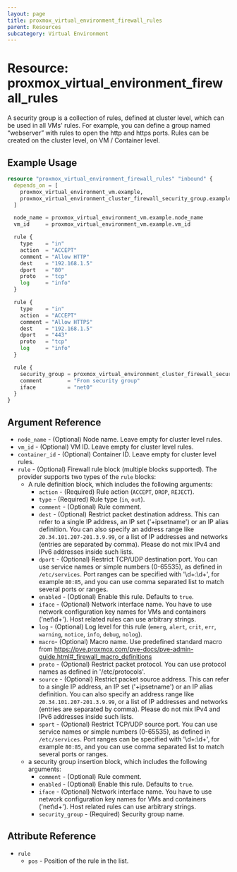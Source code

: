 ```yaml
---
layout: page
title: proxmox_virtual_environment_firewall_rules
parent: Resources
subcategory: Virtual Environment
---
```


# Resource: proxmox_virtual_environment_firewall_rules

A security group is a collection of rules, defined at cluster level, which can
be used in all VMs' rules. For example, you can define a group named “webserver”
with rules to open the http and https ports. Rules can be created on the cluster
level, on VM / Container level.

## Example Usage

```terraform
resource "proxmox_virtual_environment_firewall_rules" "inbound" {
  depends_on = [
    proxmox_virtual_environment_vm.example,
    proxmox_virtual_environment_cluster_firewall_security_group.example,
  ]

  node_name = proxmox_virtual_environment_vm.example.node_name
  vm_id     = proxmox_virtual_environment_vm.example.vm_id

  rule {
    type    = "in"
    action  = "ACCEPT"
    comment = "Allow HTTP"
    dest    = "192.168.1.5"
    dport   = "80"
    proto   = "tcp"
    log     = "info"
  }

  rule {
    type    = "in"
    action  = "ACCEPT"
    comment = "Allow HTTPS"
    dest    = "192.168.1.5"
    dport   = "443"
    proto   = "tcp"
    log     = "info"
  }

  rule {
    security_group = proxmox_virtual_environment_cluster_firewall_security_group.example.name
    comment        = "From security group"
    iface          = "net0"
  }
}
```

## Argument Reference

- `node_name` - (Optional) Node name. Leave empty for cluster level rules.
- `vm_id` - (Optional) VM ID. Leave empty for cluster level rules.
- `container_id` - (Optional) Container ID. Leave empty for cluster level
    rules.
- `rule` - (Optional) Firewall rule block (multiple blocks supported).
    The provider supports two types of the `rule` blocks:
    - A rule definition block, which includes the following arguments:
        - `action` - (Required) Rule action (`ACCEPT`, `DROP`, `REJECT`).
        - `type` - (Required) Rule type (`in`, `out`).
        - `comment` - (Optional) Rule comment.
        - `dest` - (Optional) Restrict packet destination address. This can
            refer to a single IP address, an IP set ('+ipsetname') or an IP
            alias definition. You can also specify an address range
            like `20.34.101.207-201.3.9.99`, or a list of IP addresses and
            networks (entries are separated by comma). Please do not mix IPv4
            and IPv6 addresses inside such lists.
        - `dport` - (Optional) Restrict TCP/UDP destination port. You can use
            service names or simple numbers (0-65535), as defined
            in `/etc/services`. Port ranges can be specified with '\d+:\d+', for
            example `80:85`, and you can use comma separated list to match
            several ports or ranges.
        - `enabled` - (Optional) Enable this rule. Defaults to `true`.
        - `iface` - (Optional) Network interface name. You have to use network
            configuration key names for VMs and containers ('net\d+'). Host
            related rules can use arbitrary strings.
        - `log` - (Optional) Log level for this rule (`emerg`, `alert`, `crit`,
            `err`, `warning`, `notice`, `info`, `debug`, `nolog`).
        - `macro`- (Optional) Macro name. Use predefined standard macro
            from <https://pve.proxmox.com/pve-docs/pve-admin-guide.html#_firewall_macro_definitions>
        - `proto` - (Optional) Restrict packet protocol. You can use protocol
            names as defined in '/etc/protocols'.
        - `source` - (Optional) Restrict packet source address. This can refer
            to a single IP address, an IP set ('+ipsetname') or an IP alias
            definition. You can also specify an address range
            like `20.34.101.207-201.3.9.99`, or a list of IP addresses and
            networks (entries are separated by comma). Please do not mix IPv4
            and IPv6 addresses inside such lists.
        - `sport` - (Optional) Restrict TCP/UDP source port. You can use
            service names or simple numbers (0-65535), as defined
            in `/etc/services`. Port ranges can be specified with '\d+:\d+', for
            example `80:85`, and you can use comma separated list to match
            several ports or ranges.
    - a security group insertion block, which includes the following arguments:
        - `comment` - (Optional) Rule comment.
        - `enabled` - (Optional) Enable this rule. Defaults to `true`.
        - `iface` - (Optional) Network interface name. You have to use network
            configuration key names for VMs and containers ('net\d+'). Host
            related rules can use arbitrary strings.
        - `security_group` - (Required) Security group name.

## Attribute Reference

- `rule`
    - `pos` - Position of the rule in the list.
